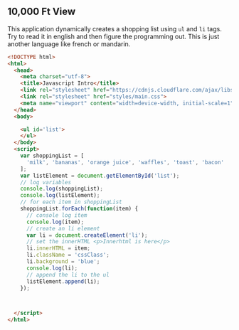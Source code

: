## 10,000 Ft View

This application dynamically creates a shopping list using `ul` and `li` tags. Try to read it in english and then figure the programming out. This is just another language like french or mandarin.

```html
<!DOCTYPE html>
<html>
  <head>
    <meta charset="utf-8">
    <title>Javascript Intro</title>
    <link rel="stylesheet" href="https://cdnjs.cloudflare.com/ajax/libs/normalize/7.0.0/normalize.css">
    <link rel="stylesheet" href="styles/main.css">
    <meta name="viewport" content="width=device-width, initial-scale=1">
  </head>
  <body>

    <ul id='list'>
    </ul>
  </body>
  <script>
    var shoppingList = [
      'milk', 'bananas', 'orange juice', 'waffles', 'toast', 'bacon'
    ];
    var listElement = document.getElementById('list');
    // log variables
    console.log(shoppingList);
    console.log(listElement);
    // for each item in shoppingList
    shoppingList.forEach(function(item) {
      // console log item
      console.log(item);
      // create an li element
      var li = document.createElement('li');
      // set the innerHTML <p>Innerhtml is here</p>
      li.innerHTML = item;
      li.className = 'cssClass';
      li.background = 'blue';
      console.log(li);
      // append the li to the ul
      listElement.append(li);
    });



  </script>
</html>
```